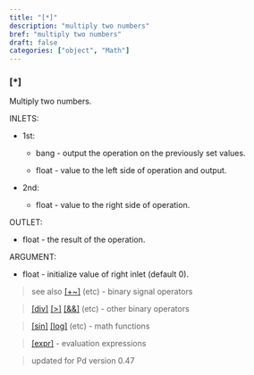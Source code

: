 ```yaml
---
title: "[*]"
description: "multiply two numbers"
bref: "multiply two numbers"
draft: false
categories: ["object", "Math"]
---
```


### [*]

Multiply two numbers.

INLETS:

- 1st:

  - bang - output the operation on the previously set values.

  - float - value to the left side of operation and output.

- 2nd:

  - float - value to the right side of operation.

OUTLET:

- float - the result of the operation.

ARGUMENT:

- float - initialize value of right inlet (default 0).


> see also [[+~]](../#) (etc) - binary signal operators

> [[div]](../#) [[>]](../#) [[&&]](../#) (etc) - other binary operators

> [[sin]](../sin) [[log]](../#) (etc) - math functions

> [[expr]](../expr-family) - evaluation expressions
 
 
> updated for Pd version 0.47
 
